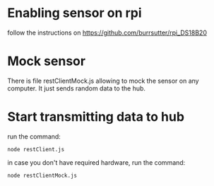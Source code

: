 
# Enabling sensor on rpi
follow the instructions on https://github.com/burrsutter/rpi_DS18B20

# Mock sensor
There is file restClientMock.js allowing to mock the sensor on any computer. It just sends random data to the hub.

# Start transmitting data to hub
run the command:

	node restClient.js

in case you don't have required hardware, run the command:

	node restClientMock.js
